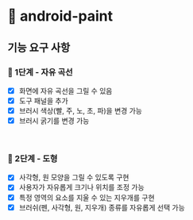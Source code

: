 # 🎨 android-paint

## 기능 요구 사항
### 🚀 1단계 - 자유 곡선
- [x] 화면에 자유 곡선을 그릴 수 있음
- [x] 도구 패널을 추가
- [x] 브러시 색상(빨, 주, 노, 초, 파)을 변경 가능
- [x] 브러시 굵기를 변경 가능

<br>

### 🚀 2단계 - 도형
- [x] 사각형, 원 모양을 그릴 수 있도록 구현
- [x] 사용자가 자유롭게 크기나 위치를 조정 가능
- [x] 특정 영역의 요소를 지울 수 있는 지우개를 구현
- [x] 브러쉬(펜, 사각형, 원, 지우개) 종류를 자유롭게 선택 가능
